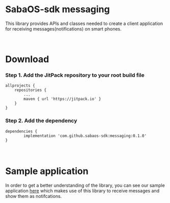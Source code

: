<H1>SabaOS-sdk messaging</H1>

This library provides APIs and classes needed to create a client application for receiving messages(notifications) on smart phones.

<br/>
<H1>Download</H1>

<H3>Step 1. Add the JitPack repository to your root build file</H3>

	allprojects {
		repositories {
			...
			maven { url 'https://jitpack.io' }
		}
	}
  
  
<H3>Step 2. Add the dependency</H3>

	dependencies {
	        implementation 'com.github.sabaos-sdk:messaging:0.1.0'
	}
	

 <H1><br/>Sample application</H1>
 In order to get a better understanding of the library, you can see our sample application <a href="https://github.com/sabaos-sdk/messaging-sample-app">here</a> which makes use of this library to receive messages and show them as notifcations.
